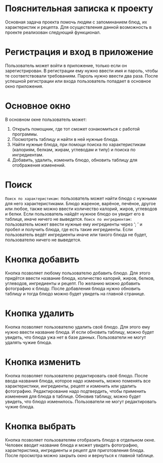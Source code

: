 Пояснительная записка к проекту
===========
Основная задача проекта помочь людям с запоминанием блюд, их характеристик и рецепта. Для осуществления данной возможность в проекте реализован следующий функционал.

Регистрация и вход в приложение
===========
Пользователь может войти в приложение, только если он зарегистрирован. В регистрации ему нужно ввести имя и пароль, чтобы те соответствовали требованиям. Пароль нужно ввести два раза. После успешной регистрации или входа пользователь попадает в основное окно приложения.

Основное окно
===========
В основном окне пользователь может:
1)	Открыть помощник, где тот сможет ознакомиться с работой программы.
2)	Посмотреть таблицу и найти в ней нужные блюда.
3)	Найти нужные блюда, при помощи поиска по характеристикам (калориям, белкам, жирам, углеводам и типу) и поиска по ингредиентам.
4)	Добавить, удалить, изменить блюдо, обновить таблицу для отображения изменений.

Поиск
===========
`Поиск по характеристикам:` пользователь может найти блюдо с нужными для него характеристиками. Блюдо жареное, варёное, печёное, другое или любое, также можно ввести количество калорий, жиров, углеводов и белки. Если пользователь найдёт нужное блюдо он увидит его в таблице, иначе ничего не выведется.
`Поиск по ингредиентам:` пользователь может ввести нужные ему ингредиенты через ‘; ’ и пробел и получить блюда, где есть такие ингредиенты. Если пользователь ведёт ингредиенты иначе или такого блюда не будет, пользователю ничего не выведется.

Кнопка добавить
===========
Кнопка позволяет любому пользователю добавить блюдо. Для этого придётся ввести название блюда, количество калорий, жиров, белков, углеводов, ингредиенты и рецепт. По желанию можно добавить фотографию к блюду. После добавления блюда нужно обновить таблицу и тогда блюдо можно будет увидеть на главной странице.

Кнопка удалить
===========
Кнопка позволяет пользователю удалить своё блюдо. Для этого ему нужно ввести название блюда. И если обновить таблицу, можно будет увидеть, что блюда ужа нет в базе данных. Пользователи не могут удалять чужие блюда.

Кнопка изменить
===========
Кнопка позволяет пользователю редактировать своё блюдо. После ввода названия блюда, которое надо изменить, можно поменять все характеристики, ингредиенты, рецепт и изменить или удалить фотографию. Редактирование надо подтвердить, чтобы применить изменения для блюда в таблице. Обновив таблицу, можно будет увидеть, что блюдо изменилось. Пользователи не могут редактировать чужие блюда.

Кнопка выбрать
===========
Кнопка позволяет пользователям отобразить блюдо в отдельном окне. Человек вводит название блюда и может увидеть фотографию, характеристика, ингредиенты и рецепт для приготовления блюда. После просмотра можно закрыть окно и вернуться к главной таблице.

